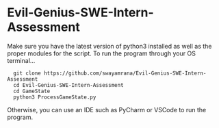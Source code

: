 # Evil-Genius-SWE-Intern-Assessment

Make sure you have the latest version of python3 installed as well as the proper modules for the script. To run the program through your OS terminal...
```
  git clone https://github.com/swayamrana/Evil-Genius-SWE-Intern-Assessment
  cd Evil-Genius-SWE-Intern-Assessment
  cd GameState
  python3 ProcessGameState.py
```
Otherwise, you can use an IDE such as PyCharm or VSCode to run the program.
